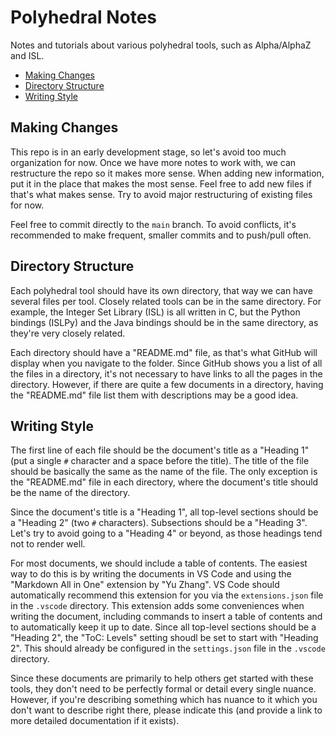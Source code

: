 # Polyhedral Notes
Notes and tutorials about various polyhedral tools, such as Alpha/AlphaZ and ISL.

- [Making Changes](#making-changes)
- [Directory Structure](#directory-structure)
- [Writing Style](#writing-style)

## Making Changes
This repo is in an early development stage, so let's avoid too much organization for now. 
Once we have more notes to work with, we can restructure the repo so it makes more sense.
When adding new information, put it in the place that makes the most sense.
Feel free to add new files if that's what makes sense.
Try to avoid major restructuring of existing files for now.

Feel free to commit directly to the `main` branch.
To avoid conflicts, it's recommended to make frequent, smaller commits and to push/pull often.

## Directory Structure
Each polyhedral tool should have its own directory,
that way we can have several files per tool.
Closely related tools can be in the same directory.
For example, the Integer Set Library (ISL) is all written in C,
but the Python bindings (ISLPy) and the Java bindings should be in the same directory,
as they're very closely related.

Each directory should have a "README.md" file,
as that's what GitHub will display when you navigate to the folder.
Since GitHub shows you a list of all the files in a directory,
it's not necessary to have links to all the pages in the directory.
However, if there are quite a few documents in a directory,
having the "README.md" file list them with descriptions may be a good idea.

## Writing Style
The first line of each file should be the document's title as a "Heading 1"
(put a single `#` character and a space before the title).
The title of the file should be basically the same as the name of the file.
The only exception is the "README.md" file in each directory,
where the document's title should be the name of the directory.

Since the document's title is a "Heading 1",
all top-level sections should be a "Heading 2" (two `#` characters).
Subsections should be a "Heading 3".
Let's try to avoid going to a "Heading 4" or beyond, as those headings tend not to render well.

For most documents, we should include a table of contents.
The easiest way to do this is by writing the documents in VS Code
and using the "Markdown All in One" extension by "Yu Zhang".
VS Code should automatically recommend this extension for you
via the `extensions.json` file in the `.vscode` directory.
This extension adds some conveniences when writing the document,
including commands to insert a table of contents and to automatically keep it up to date.
Since all top-level sections should be a "Heading 2",
the "ToC: Levels" setting shoudl be set to start with "Heading 2".
This should already be configured in the `settings.json` file in the `.vscode` directory.

Since these documents are primarily to help others get started with these tools,
they don't need to be perfectly formal or detail every single nuance.
However, if you're describing something which has nuance to it
which you don't want to describe right there,
please indicate this (and provide a link to more detailed documentation if it exists).

